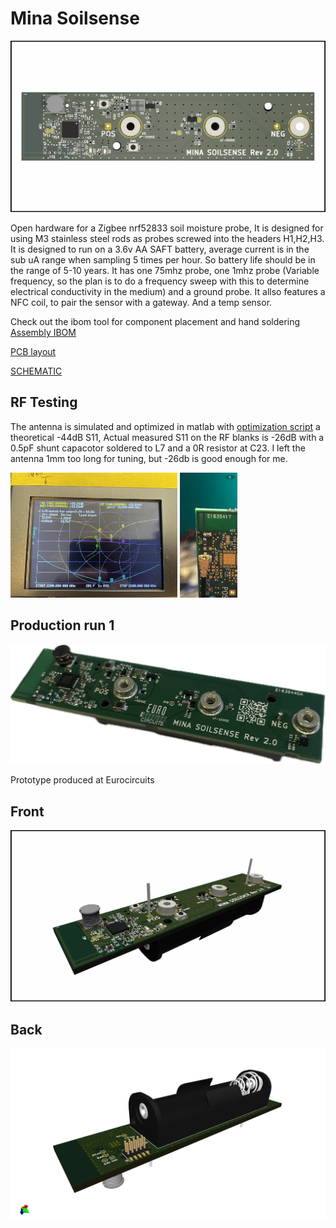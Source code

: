 ﻿# Mina Soilsense
 
![HEADER](./PICTURES/OVERSIDE.png)

Open hardware for a Zigbee nrf52833 soil moisture probe, It is designed for using M3 stainless steel rods as probes screwed into the headers H1,H2,H3. It is designed to run on a 3.6v AA SAFT battery, average current is in the sub uA range when sampling 5 times per hour. So battery life should be in the range of 5-10 years. It has one 75mhz probe, one 1mhz probe (Variable frequency, so the plan is to do a frequency sweep with this to determine electrical conductivity in the medium) and a ground probe. It allso features a NFC coil, to pair the sensor with a gateway. And a temp sensor. 


Check out the ibom tool for component placement and hand soldering
[Assembly IBOM](https://htmlpreview.github.io/?https://raw.githubusercontent.com/fredriknk/ssense/main/DOCUMENTATION/ibom.html)

[PCB layout](./DOCUMENTATION/Board.pdf)

[SCHEMATIC](./DOCUMENTATION/Schematic.pdf)


## RF Testing

The antenna is simulated and optimized in matlab with [optimization script](https://github.com/fredriknk/antennasimulation) a theoretical -44dB S11, Actual measured S11 on the RF blanks is -26dB with a 0.5pF shunt capacotor soldered to L7 and a 0R resistor at C23. I left the antenna 1mm too long for tuning, but -26db is good enough for me. 

<p float="left">
  <img src="./PICTURES/VNA.JPEG" height="200" />
  <img src="./PICTURES/RF_BLANK.JPEG" height="200" /> 
</p>


## Production run 1
![Back](./PICTURES/Production.JPEG)

Prototype produced at Eurocircuits

## Front

![Front](./PICTURES/TOP.png)

## Back

![Back](./PICTURES/BOTTOM.png)

